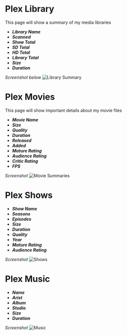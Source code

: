 # Plex Library


This page will show a summary of my media libraries

-  ***Library Name***
-  ***Scanned***
-  ***Show Total*** 
-  ***SD Total***
-  ***HD Total***
-  ***Library Total***
-  ***Size***
-  ***Duration***

 *Screenshot below*
![Library Summary](https://i.imgur.com/Rwgp6Fi.png)

# Plex Movies

This page will show important details about my movie files

 - ***Movie Name***
 - ***Size***
 -  ***Quality***
 - ***Duration***
 - ***Released***
 - ***Added***
 - ***Mature Rating***
 - ***Audience Rating***
 - ***Critic Rating***
 - ***FPS***

*Screenshot*
![Movie Summaries](https://i.imgur.com/u9Ay2F4.png)

# Plex Shows

- ***Show Name***
- ***Seasons***
- ***Episodes***
- ***Size***
- ***Duration***
- ***Quality***
- ***Year***
 - ***Mature Rating***
 - ***Audience Rating***

*Screenshot*
![Shows](https://i.imgur.com/Mbaw1ec.png)

# Plex Music

- ***Name*** 
- ***Arist***
- ***Album***
- ***Studio***
- ***Size***
- ***Duration***

*Screenshot*
![Music](https://i.imgur.com/qf07WM7.png)